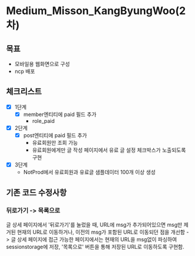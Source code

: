 # Medium_Misson_KangByungWoo(2차)
## 목표
 - 모바일용 웹화면으로 구성
 - ncp 배포
## 체크리스트
 - [x] 1단계
   - [x] member엔티티에 paid 필드 추가
     - role_paid
 - [x] 2단계
   - [x] post엔티티에 paid 필드 추가
     - 유료회원만 조회 가능
     - 유료회원에게만 글 작성 페이지에서 유료 글 설정 체크박스가 노출되도록 구현
 - [x] 3단계
   - NotProd에서 유료회원과 유료글 샘플데이터 100개 이상 생성
## 기존 코드 수정사항
### 뒤로가기 -> 목록으로
글 상세 페이지에서 '뒤로가기'를 눌렀을 때, URL에 msg가 추가되어있으면
msg만 제거된 현재의 URL로 이동하거나, 
이전의 msg가 포함된 URL로 이동되던 점을 개선함
-> 글 상세 페이지에 접근 가능한 페이지에서는 
현재의 URL을 msg없이 파싱하여 sessionstorage에 저장,
'목록으로' 버튼을 통해 저장된 URL로 이동하도록 구현함.